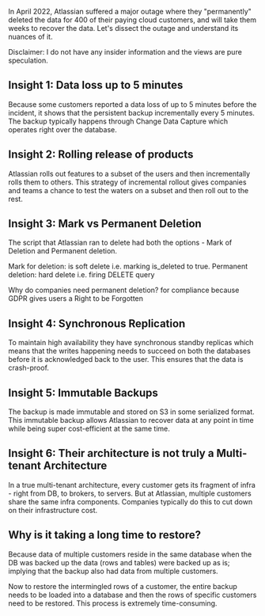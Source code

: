 In April 2022, Atlassian suffered a major outage where they "permanently" deleted the data for 400 of their paying cloud customers, and will take them weeks to recover the data. Let's dissect the outage and understand its nuances of it.

Disclaimer: I do not have any insider information and the views are pure speculation.

## Insight 1: Data loss up to 5 minutes

Because some customers reported a data loss of up to 5 minutes before the incident, it shows that the persistent backup incrementally every 5 minutes. The backup typically happens through Change Data Capture which operates right over the database.

## Insight 2: Rolling release of products

Atlassian rolls out features to a subset of the users and then incrementally rolls them to others. This strategy of incremental rollout gives companies and teams a chance to test the waters on a subset and then roll out to the rest.

## Insight 3: Mark vs Permanent Deletion

The script that Atlassian ran to delete had both the options - Mark of Deletion and Permanent deletion.

Mark for deletion: is soft delete i.e. marking is_deleted to true.
Permanent deletion: hard delete i.e. firing DELETE query

Why do companies need permanent deletion? for compliance because GDPR gives users a Right to be Forgotten

## Insight 4: Synchronous Replication

To maintain high availability they have synchronous standby replicas which means that the writes happening needs to succeed on both the databases before it is acknowledged back to the user. This ensures that the data is crash-proof.

## Insight 5: Immutable Backups

The backup is made immutable and stored on S3 in some serialized format. This immutable backup allows Atlassian to recover data at any point in time while being super cost-efficient at the same time.

## Insight 6: Their architecture is not truly a Multi-tenant Architecture

In a true multi-tenant architecture, every customer gets its fragment of infra - right from DB, to brokers, to servers. But at Atlassian, multiple customers share the same infra components. Companies typically do this to cut down on their infrastructure cost.

## Why is it taking a long time to restore?

Because data of multiple customers reside in the same database when the DB was backed up the data (rows and tables) were backed up as is; implying that the backup also had data from multiple customers.

Now to restore the intermingled rows of a customer, the entire backup needs to be loaded into a database and then the rows of specific customers need to be restored. This process is extremely time-consuming.